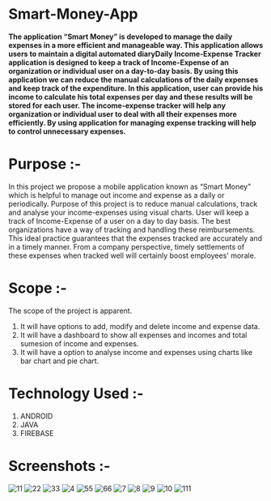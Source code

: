 # Smart-Money-App
**The application “Smart Money” is developed to manage the daily expenses in a more efficient and manageable way. This application allows users to maintain a digital automated diaryDaily Income-Expense Tracker application is designed to keep a track of Income-Expense of an organization or individual user on a day-to-day basis. 
By using this application we can reduce the manual calculations of the daily expenses and keep track of the expenditure.  In this application, user can provide his income to calculate his total expenses per day and these results will be stored for each user. 
The income-expense tracker will help any organization or individual user to deal with all their expenses more efficiently. By using application for managing expense tracking will help to control unnecessary expenses.** 

# Purpose :-
In this project we propose a mobile application known as “Smart Money” which is helpful to manage out income and expense as a daily or periodically.
Purpose of this project is to reduce manual calculations, track and analyse your income-expenses using visual charts.
User will keep a track of Income-Expense of a user on a day to day basis. The best organizations have a way of tracking and handling these reimbursements. 
This ideal practice guarantees that the expenses tracked are accurately and in a timely manner. From a company perspective, timely settlements of these expenses when tracked well will certainly boost employees' morale.

# Scope :-

The scope of the project is apparent.
1.	It will have options to add, modify and delete income and expense data.
2.	It will have a dashboard to show all expenses and incomes and total sumesion of income and expenses.
3.	It will have a option to analyse income and expenses using charts like bar chart and pie chart.  

# Technology Used :-

1. ANDROID
2. JAVA
3. FIREBASE

# Screenshots :-
![11](https://user-images.githubusercontent.com/61573985/179351836-3e6e0f8b-cb00-432a-987c-6989f52c45e0.jpg)
![22](https://user-images.githubusercontent.com/61573985/179351840-13f83889-f92d-4453-bc2d-2a5b31f0501f.jpg)
![33](https://user-images.githubusercontent.com/61573985/179351846-159f2a9e-b6a1-4e50-9f39-8e08bc6110f1.jpg)
![4](https://user-images.githubusercontent.com/61573985/179351850-dd22109f-99cc-4681-b6ca-fc4457522711.jpg)
![55](https://user-images.githubusercontent.com/61573985/179351853-10391406-f5b4-4ce0-a082-4050f10c12cb.jpg)
![66](https://user-images.githubusercontent.com/61573985/179351858-ab6f96c5-c8b3-4f32-954d-7f188d2641ba.jpg)
![7](https://user-images.githubusercontent.com/61573985/179351862-379109d7-942d-4c8c-9a05-b27d97ec6190.jpg)
![8](https://user-images.githubusercontent.com/61573985/179351866-ddf371be-c3c9-4031-8410-11f99626314e.jpg)
![9](https://user-images.githubusercontent.com/61573985/179351870-75276e7d-ede3-4796-b45f-4b0190fee269.jpg)
![10](https://user-images.githubusercontent.com/61573985/179351882-968c544d-8991-49a2-93bb-8a0230d45817.jpg)
![111](https://user-images.githubusercontent.com/61573985/179351889-aaaadccb-19ef-462e-8a7f-589f8ac540f4.jpg)
